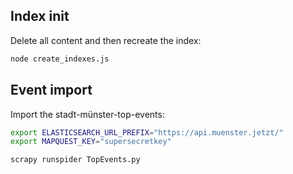 
## Index init
Delete all content and then recreate the index: 
```bash
node create_indexes.js
```
## Event import
Import the stadt-münster-top-events:

```bash
export ELASTICSEARCH_URL_PREFIX="https://api.muenster.jetzt/"
export MAPQUEST_KEY="supersecretkey"

scrapy runspider TopEvents.py
```
